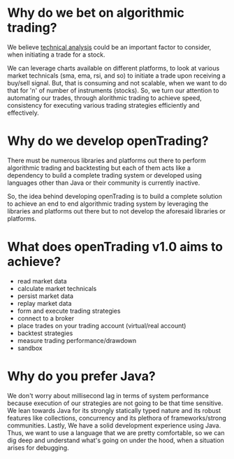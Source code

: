 # Why do we bet on algorithmic trading?
We believe [technical analysis](https://en.wikipedia.org/wiki/Technical_analysis) could be an important factor to consider, when initiating a trade for a stock.

We can leverage charts available on different platforms, to look at various market technicals (sma, ema, rsi, and so) to initiate a trade upon receiving a buy/sell signal.
But, that is consuming and not scalable, when we want to do that for 'n' of number of instruments (stocks). So, we turn our attention to automating our trades, through alorithmic trading to achieve speed, consistency for executing various trading strategies efficiently and effectively.

# Why do we develop openTrading?
There must be numerous libraries and platforms out there to perform algorithmic trading and backtesting but each of them acts like a dependency to build a complete trading system
or developed using languages other than Java or their community is currently inactive.

So, the idea behind developing openTrading is to build a complete solution to achieve an end to end algorithmic trading system by leveraging the libraries and platforms out there but to not develop the aforesaid libraries or platforms.

# What does openTrading v1.0 aims to achieve?
- read market data
- calculate market technicals
- persist market data
- replay market data
- form and execute trading strategies
- connect to a broker
- place trades on your trading account (virtual/real account)
- backtest strategies
- measure trading performance/drawdown
- sandbox

# Why do you prefer Java?
We don't worry about millisecond lag in terms of system performance because execution of our strategies are not going to be that time sensitive.
We lean towards Java for its strongly statically typed nature and its robust features like collections, concurrency and its plethora of frameworks/strong communities. 
Lastly, We have a solid development experience using Java. Thus, we want to use a language that we are pretty comfortable, so we can dig deep and understand what's going
on under the hood, when a situation arises for debugging.
